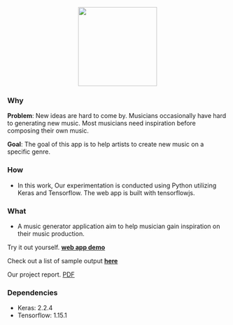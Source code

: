 
<p align="center">
  <img width="180" height="180" src="https://abcrnn.github.io/img/abcRnn_logo.png">
</p>

### Why
**Problem**: New ideas are hard to come by. Musicians occasionally have hard to generating new music. Most musicians need inspiration before composing their own music.

**Goal**: The goal of this app is to help artists to create new music on a specific genre.

### How
- In this work, Our experimentation is conducted using Python utilizing Keras and Tensorflow. The web app is built with tensorflowjs.

### What
- A music generator application aim to help musician gain inspiration on their music production. 

Try it out yourself. [**web app demo**](https://abcrnn.github.io/)

Check out a list of sample output [**here**](https://soundcloud.com/datnguyen5653/sets/abcrnn-great-sample)

Our project report. [PDF](https://abcrnn.github.io/archives/report.pdf)

### Dependencies
- Keras: 2.2.4
- Tensorflow: 1.15.1



